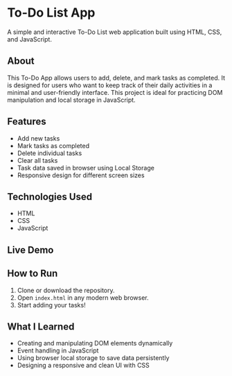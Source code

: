 # To-Do List App

A simple and interactive To-Do List web application built using HTML, CSS, and JavaScript.

## About

This To-Do App allows users to add, delete, and mark tasks as completed. It is designed for users who want to keep track of their daily activities in a minimal and user-friendly interface. This project is ideal for practicing DOM manipulation and local storage in JavaScript.

## Features

- Add new tasks  
- Mark tasks as completed  
- Delete individual tasks  
- Clear all tasks  
- Task data saved in browser using Local Storage  
- Responsive design for different screen sizes  

## Technologies Used

- HTML  
- CSS  
- JavaScript  
## Live Demo

## How to Run

1. Clone or download the repository.  
2. Open `index.html` in any modern web browser.  
3. Start adding your tasks!

## What I Learned

- Creating and manipulating DOM elements dynamically  
- Event handling in JavaScript  
- Using browser local storage to save data persistently  
- Designing a responsive and clean UI with CSS  

